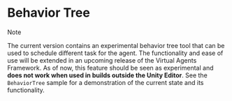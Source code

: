 # Behavior Tree

> [!NOTE]
> The current version contains an experimental behavior tree tool that can be used to schedule different task for the agent.
> The functionality and ease of use will be extended in an upcoming release of the Virtual Agents Framework.
> As of now, this feature should be seen as experimental and **does not work when used in builds outside the Unity Editor**.
> See the `BehaviorTree` sample for a demonstration of the current state and its functionality.